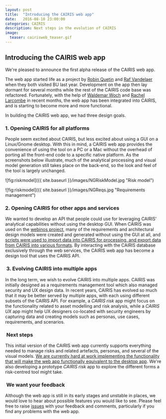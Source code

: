 ```yaml
---
layout: post
title:  "Introducing the CAIRIS web app"
date:   2016-08-10 23:00:00
categories: CAIRIS
description: Next steps in the evolution of CAIRIS
image:
  teaser: cairisweb_teaser.gif
---
```


## Introducing the CAIRIS web app ##

We're pleased to announce the first alpha release of the CAIRIS web app.

The web app started life as a project by [Robin Quetin](https://github.com/RobinQuetin) and [Raf Vandelaer](http://www.rafvandelaer.be/) when they both visited BU last year.  Development on the app then lay dormant for several months while the rest of the CAIRIS code base was refactored.  Fortunately, with the help of [Waldemar Woch](https://github.com/invalidtoken) and [Rachel Larcombe](https://github.com/RachelLar) in recent months, the web app has been integrated into CAIRIS, and is starting to become more and more functional.

In building the CAIRIS web app, we had three design goals.

### 1. Opening CAIRIS for all platforms ###

People seem excited about CAIRIS, but less excited about using a GUI on a Linux/Gnome desktop.  With this in mind, a CAIRIS web app provides the convenience of using the tool on a PC or a Mac without the overhead of porting all the front-end code to a specific native platform.  As the screenshots below illustrate, much of the analytical processing and visual model generation still takes place on the back-end, so the look and feel of the tool is largely unchanged.

![fig:riskmodel]({{ site.baseurl }}/images/NGRiskModel.jpg "Risk model")

![fig:riskmodel]({{ site.baseurl }}/images/NGReqs.jpg "Requirements management")

### 2. Opening CAIRIS for other apps and services ###

We wanted to develop an API that people could use for leveraging CAIRIS' analytical capabilities without using the desktop GUI.  When CAIRIS was used on the [webinos project](http://webinos.org), many of the requirements and architectural design models were created and generated without using the GUI at all, and [scripts were used to import data into CAIRIS for processing, and export data from CAIRIS into various formats](https://github.com/webinos/webinos-design-data).  By interacting with the CAIRIS database exclusively through the web services, the CAIRIS web app has become a design tool that uses the CAIRIS API.  

<h3> 3. Evolving CAIRIS into multiple apps </h3>

 In the long term, we wish to evolve CAIRIS into multiple apps.  CAIRIS was initially designed as a requirements management tool which also managed security and UX design data.  In recent years, CAIRIS has evolved so much that it may be better served by multiple apps, with each using different subsets of the CAIRIS API.  For example, a *CAIRIS risk* app might focus on the functionality related to asset modelling and risk analysis, while a *CAIRIS UX* app might help UX designers co-located with security engineers by capturing data and creating models such as personas, use cases, requirements, and scenarios.

<h3> Next steps </h3>

This initial version of the CAIRIS web app currently supports everything needed to manage risks and related artefacts, personas, and several of the visual models.  [We are currently hard at work implementing the functionality that will make the web app functionally equivalent to the desktop app](https://github.com/failys/cairis/issues/36).  We're also developing a prototype *CAIRIS risk* app to explore the different forms a risk-centred tool might take.

<h3> We want your feedback </h3>

Although the web app is still in its early stages and unstable in places, we would love to hear about possible features you would like to see.  Please feel free to raise [issues](https://github.com/failys/cairis/issues) with your feedback and comments, particularly if you find any problems with the web app.
